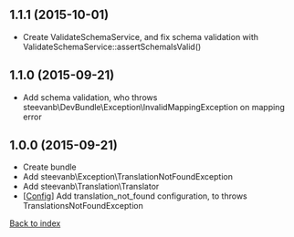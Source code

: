 1.1.1 (2015-10-01)
------------------

- Create ValidateSchemaService, and fix schema validation with ValidateSchemaService::assertSchemaIsValid()

1.1.0 (2015-09-21)
------------------

- Add schema validation, who throws steevanb\DevBundle\Exception\InvalidMappingException on mapping error

1.0.0 (2015-09-21)
------------------

- Create bundle
- Add steevanb\Exception\TranslationNotFoundException
- Add steevanb\Translation\Translator
- [[Config](configuration.md)] Add translation_not_found configuration, to throws TranslationsNotFoundException

[Back to index](../../README.md)
